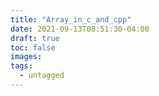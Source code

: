 ```yaml
---
title: "Array_in_c_and_cpp"
date: 2021-09-13T08:51:30-04:00
draft: true
toc: false
images:
tags:
  - untagged
---
```


